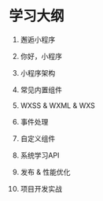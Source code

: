 # 学习大纲

1. 邂逅小程序

2. 你好，小程序

3. 小程序架构

4. 常见内置组件

5. WXSS & WXML & WXS

6. 事件处理

7. 自定义组件

8. 系统学习API

9. 发布 & 性能优化

10. 项目开发实战

    